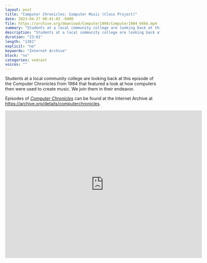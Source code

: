```yaml
---
layout: post
title: "Computer Chronicles: Computer Music (Class Project)"
date: 2023-04-27 00:41:03 -0400
file: https://archive.org/download/Computer1984/Computer1984_64kb.mp4
summary: "Students at a local community college are looking back at this episode of the Computer Chronicles from 1984 that featured a look at how computers then were used to create music.  We join them in their endeavor."
description: "Students at a local community college are looking back at this episode of the Computer Chronicles from 1984 that featured a look at how computers then were used to create music.  We join them in their endeavor."
duration: "23:01"
length: "1381"
explicit: "no" 
keywords: "Internet Archive"
block: "no" 
categories: vodcast
voices: ""
---
```


Students at a local community college are looking back at this episode of the Computer Chronicles from 1984 that featured a look at how computers then were used to create music.  We join them in their endeavor.

Episodes of [*Computer Chronicles*](https://archive.org/search?query=collection%3A%28computerchronicles%29+AND+mediatype%3A%28movies%29+NOT+%28Subject%3A%28arabic%29+OR+Subject%3A%28spanish%29+OR+Subject%3A%28french%29+OR+title%3A%28Random+Access%29+OR+title%3A%28Buyers+Guide%29+OR+title%3A%28Buying+Guide%29+OR+title%3A%28French%29+OR+title%3A%28Arabic%29+OR+title%3A%28Spanish%29+OR+title%3A%28Kildall%29+OR+title%3A%28EXPO%29+OR+title%3A%28ETRE%29+OR+title%3A%28COMDEX%29+OR+title%3A%28Exhibition%29+OR+title%3A%28CES%29+OR+title%3A%28Awards%29%29&sort=date) can be found at the Internet Archive at <https://archive.org/details/computerchronicles>.

<iframe src="https://archive.org/embed/Computer1984" width="640" height="480" frameborder="0" webkitallowfullscreen="true" mozallowfullscreen="true" allowfullscreen></iframe>
